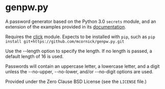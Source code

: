 # genpw.py

A password generator based on the Python 3.0 `secrets` module, and an
extension of the examples provided in its
[documentation](https://docs.python.org/3/library/secrets.html).

Requires the [click](https://palletsprojects.com/p/click/) module.
Expects to be installed with `pip`, such as
`pip install git+https://github.com/mcornick/genpw.py.git`

Use the --length option to specify the length. If no length is passed, a
default length of 16 is used.

Passwords will contain an uppercase letter, a lowercase letter, and a
digit unless the --no-upper, --no-lower, and/or --no-digit options are
used.

Provided under the Zero Clause BSD License (see the `LICENSE` file.)

